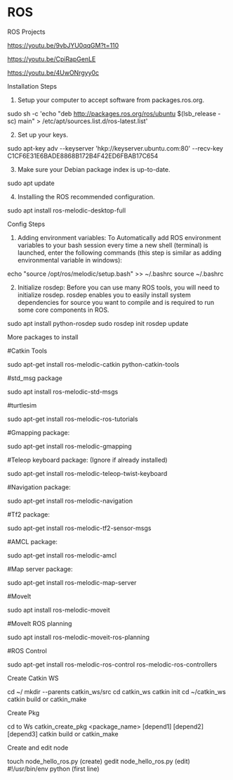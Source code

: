 # ROS
ROS Projects

https://youtu.be/9vbJYU0qqGM?t=110

https://youtu.be/CpiRapGenLE

https://youtu.be/4UwONrgyy0c

Installation Steps
1. Setup your computer to accept software from packages.ros.org.

sudo sh -c 'echo "deb http://packages.ros.org/ros/ubuntu $(lsb_release -sc) main" > /etc/apt/sources.list.d/ros-latest.list'

2. Set up your keys.

sudo apt-key adv --keyserver 'hkp://keyserver.ubuntu.com:80' --recv-key C1CF6E31E6BADE8868B172B4F42ED6FBAB17C654

3. Make sure your Debian package index is up-to-date.

sudo apt update

4. Installing the ROS recommended configuration.

sudo apt install ros-melodic-desktop-full

Config Steps

1. Adding environment variables: To Automatically add ROS environment variables to your bash session every time a new shell (terminal) is launched, enter the following commands (this step is similar as adding environmental variable in windows):

echo "source /opt/ros/melodic/setup.bash" >> ~/.bashrc
source ~/.bashrc

2. Initialize rosdep: Before you can use many ROS tools, you will need to initialize rosdep. rosdep enables you to easily install system dependencies for source you want to compile and is required to run some core components in ROS.

sudo apt install python-rosdep
sudo rosdep init
rosdep update

More packages to install

#Catkin Tools

sudo apt-get install ros-melodic-catkin python-catkin-tools

#std_msg package

sudo apt install ros-melodic-std-msgs

#turtlesim

sudo apt-get install ros-melodic-ros-tutorials

#Gmapping package: ​

sudo apt-get install ros-melodic-gmapping

#Teleop keyboard package: (Ignore if already installed)

sudo apt-get install ros-melodic-teleop-twist-keyboard

#Navigation package: ​

sudo apt-get install ros-melodic-navigation

#Tf2 package:

sudo apt-get install ros-melodic-tf2-sensor-msgs

#AMCL package: ​

sudo apt-get install ros-melodic-amcl

#Map server package:

sudo apt-get install ros-melodic-map-server

#MoveIt

sudo apt install ros-melodic-moveit

#MoveIt ROS planning

sudo apt install ros-melodic-moveit-ros-planning

#ROS Control

sudo apt-get install ros-melodic-ros-control ros-melodic-ros-controllers

Create Catkin WS

cd ~/
mkdir --parents catkin_ws/src
cd catkin_ws
catkin init
cd ~/catkin_ws
catkin build or catkin_make

Create Pkg

cd to Ws
catkin_create_pkg <package_name> [depend1] [depend2] [depend3]
catkin build or catkin_make

Create and edit node

touch node_hello_ros.py (create)
gedit node_hello_ros.py (edit)
#!/usr/bin/env python (first line)

